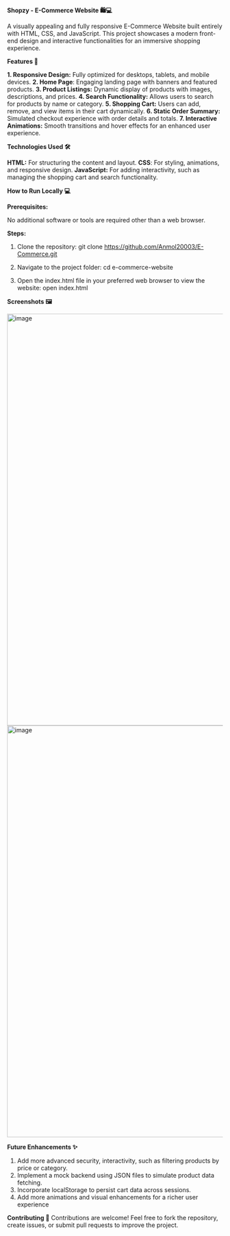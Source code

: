 **Shopzy - E-Commerce Website 🛍️💻**

A visually appealing and fully responsive E-Commerce Website built entirely with HTML, CSS, and JavaScript. This project showcases a modern front-end design and interactive functionalities for an immersive shopping experience.

**Features 🚀**

**1. Responsive Design:** Fully optimized for desktops, tablets, and mobile devices.
**2. Home Page**: Engaging landing page with banners and featured products.
**3. Product Listings:** Dynamic display of products with images, descriptions, and prices.
**4. Search Functionality:** Allows users to search for products by name or category.
**5. Shopping Cart:** Users can add, remove, and view items in their cart dynamically.
**6. Static Order Summary:** Simulated checkout experience with order details and totals.
**7. Interactive Animations:** Smooth transitions and hover effects for an enhanced user experience.

**Technologies Used 🛠️**

**HTML:** For structuring the content and layout.
**CSS**: For styling, animations, and responsive design.
**JavaScript:** For adding interactivity, such as managing the shopping cart and search functionality.

**How to Run Locally 💻**

**Prerequisites:**

No additional software or tools are required other than a web browser.

**Steps:**

1. Clone the repository:
git clone https://github.com/Anmol20003/E-Commerce.git

2. Navigate to the project folder:
cd e-commerce-website

3. Open the index.html file in your preferred web browser to view the website:
open index.html

**Screenshots 🖼️**

<img width="960" alt="image" src="https://github.com/user-attachments/assets/bb59e5f2-a797-4d7a-8596-7cd695e8018d">

<img width="960" alt="image" src="https://github.com/user-attachments/assets/9a3c5522-432b-4ad3-a413-2f821417fd77">

**Future Enhancements ✨**

1. Add more advanced security, interactivity, such as filtering products by price or category.
2. Implement a mock backend using JSON files to simulate product data fetching.
3. Incorporate localStorage to persist cart data across sessions.
4. Add more animations and visual enhancements for a richer user experience

**Contributing 🤝**
Contributions are welcome! Feel free to fork the repository, create issues, or submit pull requests to improve the project.


